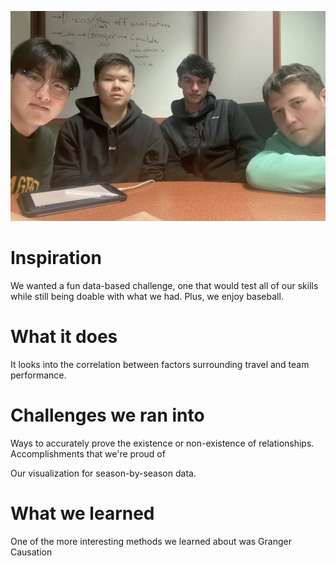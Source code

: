 ![photo](./photo.webp "A photo")


# Inspiration

We wanted a fun data-based challenge, one that would test all of our skills while still being doable with what we had. Plus, we enjoy baseball.


# What it does

It looks into the correlation between factors surrounding travel and team performance.


# Challenges we ran into

Ways to accurately prove the existence or non-existence of relationships.
Accomplishments that we're proud of

Our visualization for season-by-season data.


# What we learned

One of the more interesting methods we learned about was Granger Causation

